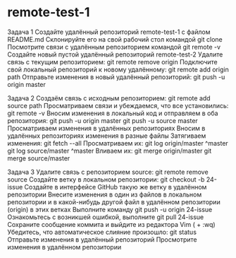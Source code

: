 # remote-test-1
Задача 1
Создайте удалённый репозиторий remote-test-1 с файлом README.md
Склонируйте его на свой рабочий стол командой git clone
Посмотрите связи с удалённым репозиторием командой git remote -v
Создайте новый пустой удалённый репозиторий remote-test-2
Удалите связь с текущим репозиторием: git remote remove origin
Подключите свой локальный репозиторий к новому удалённому:
git remote add origin path
Отправьте изменения в новый удалённый репозиторий:
git push -u origin master

Задача 2
Создаём связь с исходным репозиторием: git remote add source path
Просматриваем связи и убеждаемся, что все установились: git remote -v
Вносим изменения в локальный код и отправляем в оба репозитория:
git push -u origin master
git push -u source master
Просматриваем изменения в удалённых репозиториях
Вносим в удалённых репозиториях изменения в разные файлы
Затягиваем изменения: git fetch --all
Просматриваем их:
git log origin/master ^master
git log source/master ^master
Вливаем их:
git merge origin/master
git merge source/master

Задача 3 
Удалите связь с репозиторием source: git remote remove source
Создайте ветку в локальном репозитории: git checkout -b 24-issue
Создайте в интерфейсе GitHub такую же ветку в удалённом репозитории
Внесите изменения в один из файлов в локальном репозитории и в какой-нибудь другой файл в удалённом репозитории (origin) в этих ветках
Выполните команду git push -u origin 24-issue
Ознакомьтесь с возникшей ошибкой, выполните git pull 24-issue
Сохраните сообщение коммита и выйдите из редактора Vim (<ESC> + :wq)
Убедитесь, что автоматическое слияние произошло: git status
Отправьте изменения в удалённый репозиторий
Просмотрите изменения в удалённом репозитории